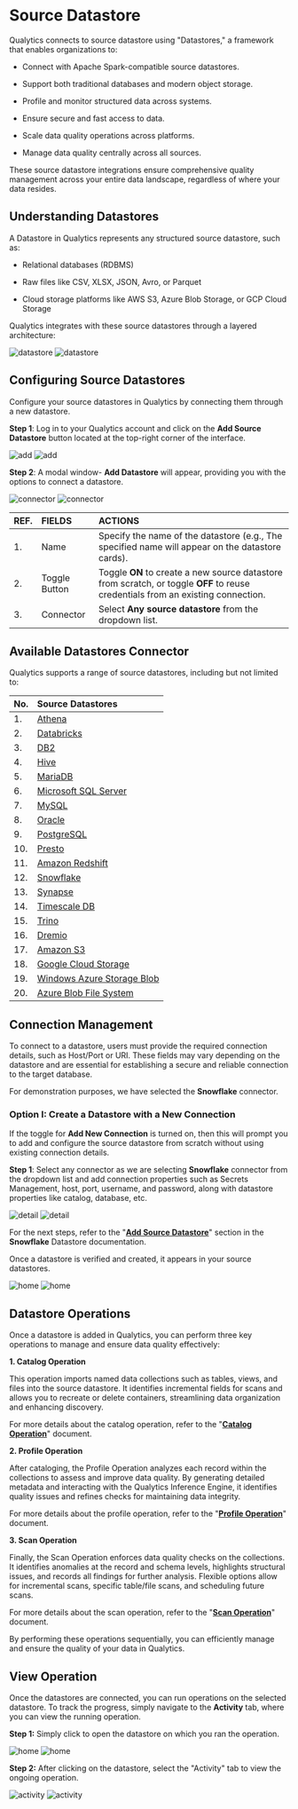 # Source Datastore

Qualytics connects to source datastore using "Datastores," a framework that enables organizations to:

* Connect with Apache Spark-compatible source datastores.

* Support both traditional databases and modern object storage.

* Profile and monitor structured data across systems.

* Ensure secure and fast access to data.

* Scale data quality operations across platforms.

* Manage data quality centrally across all sources.

These source datastore integrations ensure comprehensive quality management across your entire data landscape, regardless of where your data resides.

## Understanding Datastores

A Datastore in Qualytics represents any structured source datastore, such as:

* Relational databases (RDBMS)

* Raw files like CSV, XLSX, JSON, Avro, or Parquet

* Cloud storage platforms like AWS S3, Azure Blob Storage, or GCP Cloud Storage

Qualytics integrates with these source datastores through a layered architecture:

![datastore](../assets/datastores/what-is/datastore.png#only-light)
![datastore](../assets/datastores/what-is/datastore.png#only-dark)

## Configuring Source Datastores

Configure your source datastores in Qualytics by connecting them through a new datastore.

**Step 1**: Log in to your Qualytics account and click on the **Add Source Datastore** button located at the top-right corner of the interface.

![add](../assets/datastores/what-is/add-light-1.png#only-light)
![add](../assets/datastores/what-is/add-dark-1.png#only-dark)

**Step 2**: A modal window- **Add Datastore** will appear, providing you with the options to connect a datastore.

![connector](../assets/datastores/what-is/connector-light-2.png#only-light)
![connector](../assets/datastores/what-is/connector-dark-2.png#only-dark)

| REF. | FIELDS | ACTIONS |
| :---- | :---- | :---- |
| 1. | Name | Specify the name of the datastore (e.g., The specified name will appear on the datastore cards). |
| 2. | Toggle Button | Toggle **ON** to create a new source datastore from scratch, or toggle **OFF** to reuse credentials from an existing connection. |
| 3. | Connector | Select **Any source datastore** from the dropdown list. |

## Available Datastores Connector

Qualytics supports a range of source datastores, including but not limited to:

|          No. |                       Source Datastores |
| :---- | :---- |
|         1. |                         [Athena](../add-datastores/athena.md) |
|         2. |                      [Databricks](../add-datastores/databricks.md) |
|         3. |                          [DB2](../add-datastores/db2.md) |
|         4. |                         [Hive](../add-datastores/hive.md) |
|        5. |                      [MariaDB](../add-datastores/maria-db.md) |
|        6. |              [Microsoft SQL Server](../add-datastores/microsoft-sql-server.md) |
|        7. |                     [MySQL](../add-datastores/mysql.md) |
|        8. |                     [Oracle](../add-datastores/oracle.md) |
|        9.  |               [PostgreSQL](../add-datastores/postgresql.md) |
|      10. |                   [Presto](../add-datastores/presto.md) |
|      11. |            [Amazon Redshift](../add-datastores/redshift.md) |
|      12. |               [Snowflake](../add-datastores/snowflake.md) |
|      13. |                 [Synapse](../add-datastores/synapse.md) |
|      14. |            [Timescale DB](../add-datastores/timescale-db.md) |
|      15. |                  [Trino](../add-datastores/trino.md) |
|      16.  |             [Dremio](../add-datastores/dremio.md) |
|      17.  |             [Amazon S3](../add-datastores/amazon-s3.md) |
|      18. |         [Google Cloud Storage](../add-datastores/google-cloud-storage.md) |
|     19. |      [Windows Azure Storage Blob](../add-datastores/azure-datalake-storage.md) |
|     20. |        [Azure Blob File System](../add-datastores/azure-blob-storage.md) |

## Connection Management

To connect to a datastore, users must provide the required connection details, such as Host/Port or URI. These fields may vary depending on the datastore and are essential for establishing a secure and reliable connection to the target database.

For demonstration purposes, we have selected the **Snowflake** connector.

### Option I: Create a Datastore with a New Connection

If the toggle for **Add New Connection** is turned on, then this will prompt you to add and configure the source datastore from scratch without using existing connection details.

**Step 1**: Select any connector as we are selecting **Snowflake** connector from the dropdown list and add connection properties such as Secrets Management, host, port, username, and password, along with datastore properties like catalog, database, etc.

![detail](../assets/datastores/what-is/detail-light-3.png#only-light)
![detail](../assets/datastores/what-is/detail-dark-3.png#only-dark)

For the next steps, refer to the "[**Add Source Datastore**](../add-datastores/snowflake.md#add-a-source-datastore)" section in the **Snowflake** Datastore documentation.

Once a datastore is verified and created, it appears in your source datastores.

![home](../assets/datastores/what-is/home-light-4.png#only-light)
![home](../assets/datastores/what-is/home-dark-4.png#only-dark)

## Datastore Operations

Once a datastore is added in Qualytics, you can perform three key operations to manage and ensure data quality effectively:

**1. Catalog Operation**

   This operation imports named data collections such as tables, views, and files into the source datastore. It identifies incremental fields for scans and allows you to recreate or delete containers, streamlining data organization and enhancing discovery.  

   For more details about the catalog operation, refer to the "[**Catalog Operation**](../source-datastore/catalog.md)" document.

**2. Profile Operation**

   After cataloging, the Profile Operation analyzes each record within the collections to assess and improve data quality. By generating detailed metadata and interacting with the Qualytics Inference Engine, it identifies quality issues and refines checks for maintaining data integrity.

   For more details about the profile operation, refer to the "[**Profile Operation**](../source-datastore/profile.md)" document.

**3. Scan Operation**

   Finally, the Scan Operation enforces data quality checks on the collections. It identifies anomalies at the record and schema levels, highlights structural issues, and records all findings for further analysis. Flexible options allow for incremental scans, specific table/file scans, and scheduling future scans.

   For more details about the scan operation, refer to the "[**Scan Operation**](../source-datastore/scan.md)" document.

By performing these operations sequentially, you can efficiently manage and ensure the quality of your data in Qualytics.

## View Operation

Once the datastores are connected, you can run operations on the selected datastore. To track the progress, simply navigate to the **Activity** tab, where you can view the running operation.

**Step 1:** Simply click to open the datastore on which you ran the operation.

![home](../assets/datastores/what-is/home-light-5.png#only-light)
![home](../assets/datastores/what-is/home-dark-5.png#only-dark)

**Step 2:** After clicking on the datastore, select the "Activity" tab to view the ongoing operation.

![activity](../assets/datastores/what-is/activity-light-6.png#only-light)
![activity](../assets/datastores/what-is/activity-dark-6.png#only-dark)
